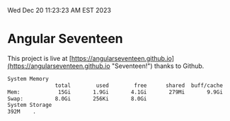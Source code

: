 Wed Dec 20 11:23:23 AM EST 2023

# Angular Seventeen


This project is live at [https://angularseventeen.github.io](https://angularseventeen.github.io "Seventeen!") thanks to Github.

```bash
System Memory
               total        used        free      shared  buff/cache   available
Mem:            15Gi       1.9Gi       4.1Gi       279Mi       9.9Gi        13Gi
Swap:          8.0Gi       256Ki       8.0Gi
System Storage
392M	.
```
```bash
